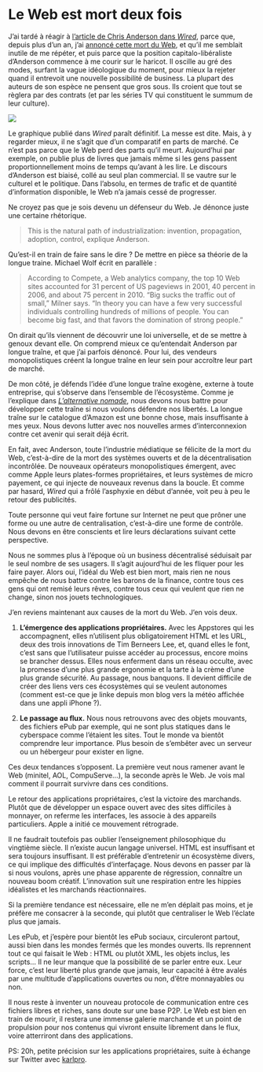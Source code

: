 # Le Web est mort deux fois

J’ai tardé à réagir à [l’article de Chris Anderson dans *Wired*](http://www.wired.com/magazine/2010/08/ff_webrip/), parce que, depuis plus d’un an, j’ai [annoncé cette mort du Web](https://tcrouzet.com/2009/08/17/vers-un-web-sans-site-web/), et qu’il me semblait inutile de me répéter, et puis parce que la position capitalo-libéraliste d’Anderson commence à me courir sur le haricot. Il oscille au gré des modes, surfant la vague idéologique du moment, pour mieux la rejeter quand il entrevoit une nouvelle possibilité de business. La plupart des auteurs de son espèce ne pensent que gros sous. Ils croient que tout se règlera par des contrats (et par les séries TV qui constituent le summum de leur culture).<span id="more-19312"></span>

![](https://tcrouzet.com/images_tc/2010/09/ff_webrip_chart21.jpg)

Le graphique publié dans *Wired* paraît définitif. La messe est dite. Mais, à y regarder mieux, il ne s’agit que d’un comparatif en parts de marché. Ce n’est pas parce que le Web perd des parts qu’il meurt. Aujourd’hui par exemple, on publie plus de livres que jamais même si les gens passent proportionnellement moins de temps qu’avant à les lire. Le discours d’Anderson est biaisé, collé au seul plan commercial. Il se vautre sur le culturel et le politique. Dans l’absolu, en termes de trafic et de quantité d’information disponible, le Web n’a jamais cessé de progresser.

Ne croyez pas que je sois devenu un défenseur du Web. Je dénonce juste une certaine rhétorique.

> This is the natural path of industrialization: invention, propagation, adoption, control, explique Anderson.

Qu’est-il en train de faire sans le dire ? De mettre en pièce sa théorie de la longue traine. Michael Wolf écrit en parallèle :

> According to Compete, a Web analytics company, the top 10 Web sites accounted for 31 percent of US pageviews in 2001, 40 percent in 2006, and about 75 percent in 2010. “Big sucks the traffic out of small,” Milner says. “In theory you can have a few very successful individuals controlling hundreds of millions of people. You can become big fast, and that favors the domination of strong people.”

On dirait qu’ils viennent de découvrir une loi universelle, et de se mettre à genoux devant elle. On comprend mieux ce qu’entendait Anderson par longue traîne, et que j’ai parfois dénoncé. Pour lui, des vendeurs monopolistiques créent la longue traîne en leur sein pour accroître leur part de marché.

De mon côté, je défends l’idée d’une longue traîne exogène, externe à toute entreprise, qui s’observe dans l’ensemble de l’écosystème. Comme je l’explique dans [*L’alternative nomade*](https://tcrouzet.com/alternative-nomade/), nous devons nous battre pour développer cette traîne si nous voulons défendre nos libertés. La longue traîne sur le catalogue d’Amazon est une bonne chose, mais insuffisante à mes yeux. Nous devons lutter avec nos nouvelles armes d’interconnexion contre cet avenir qui serait déjà écrit.

En fait, avec Anderson, toute l’industrie médiatique se félicite de la mort du Web, c’est-à-dire de la mort des systèmes ouverts et de la décentralisation incontrôlée. De nouveaux opérateurs monopolistiques émergent, avec comme Apple leurs plates-formes propriétaires, et leurs systèmes de micro payement, ce qui injecte de nouveaux revenus dans la boucle. Et comme par hasard, *Wired* qui a frôlé l’asphyxie en début d’année, voit peu à peu le retour des publicités.

Toute personne qui veut faire fortune sur Internet ne peut que prôner une forme ou une autre de centralisation, c’est-à-dire une forme de contrôle. Nous devons en être conscients et lire leurs déclarations suivant cette perspective.

Nous ne sommes plus à l’époque où un business décentralisé séduisait par le seul nombre de ses usagers. Il s’agit aujourd’hui de les fliquer pour les faire payer. Alors oui, l’idéal du Web est bien mort, mais rien ne nous empêche de nous battre contre les barons de la finance, contre tous ces gens qui ont remisé leurs rêves, contre tous ceux qui veulent que rien ne change, sinon nos jouets technologiques.

J’en reviens maintenant aux causes de la mort du Web. J’en vois deux.

1. **L’émergence des applications propriétaires.** Avec les Appstores qui les accompagnent, elles n’utilisent plus obligatoirement HTML et les URL, deux des trois innovations de Tim Berneers Lee, et, quand elles le font, c’est sans que l’utilisateur puisse accéder au processus, encore moins se brancher dessus. Elles nous enferment dans un réseau occulte, avec la promesse d’une plus grande ergonomie et la tarte à la crème d’une plus grande sécurité. Au passage, nous banquons. Il devient difficile de créer des liens vers ces écosystèmes qui se veulent autonomes (comment est-ce que je linke depuis mon blog vers la météo affichée dans une appli iPhone ?).

2. **Le passage au flux.** Nous nous retrouvons avec des objets mouvants, des fichiers ePub par exemple, qui ne sont plus statiques dans le cyberspace comme l’étaient les sites. Tout le monde va bientôt comprendre leur importance. Plus besoin de s’embêter avec un serveur ou un hébergeur pour exister en ligne.

Ces deux tendances s’opposent. La première veut nous ramener avant le Web (minitel, AOL, CompuServe…), la seconde après le Web. Je vois mal comment il pourrait survivre dans ces conditions.

Le retour des applications propriétaires, c’est la victoire des marchands. Plutôt que de développer un espace ouvert avec des sites difficiles à monnayer, on referme les interfaces, les associe à des appareils particuliers. Apple a initié ce mouvement rétrograde.

Il ne faudrait toutefois pas oublier l’enseignement philosophique du vingtième siècle. Il n’existe aucun langage universel. HTML est insuffisant et sera toujours insuffisant. Il est préférable d’entretenir un écosystème divers, ce qui implique des difficultés d’interfaçage. Nous devons en passer par là si nous voulons, après une phase apparente de régression, connaître un nouveau boom créatif. L’innovation suit une respiration entre les hippies idéalistes et les marchands réactionnaires.

Si la première tendance est nécessaire, elle ne m’en déplait pas moins, et je préfère me consacrer à la seconde, qui plutôt que centraliser le Web l’éclate plus que jamais.

Les ePub, et j’espère pour bientôt les ePub sociaux, circuleront partout, aussi bien dans les mondes fermés que les mondes ouverts. Ils reprennent tout ce qui faisait le Web : HTML ou plutôt XML, les objets inclus, les scripts… Il ne leur manque que la possibilité de se parler entre eux. Leur force, c’est leur liberté plus grande que jamais, leur capacité à être avalés par une multitude d’applications ouvertes ou non, d’être monnayables ou non.

Il nous reste à inventer un nouveau protocole de communication entre ces fichiers libres et riches, sans doute sur une base P2P. Le Web est bien en train de mourir, il restera une immense galerie marchande et un point de propulsion pour nos contenus qui vivront ensuite librement dans le flux, voire atterriront dans des applications.

PS: 20h, petite précision sur les applications propriétaires, suite à échange sur Twitter avec [karlpro](http://twitter.com/karlpro).
